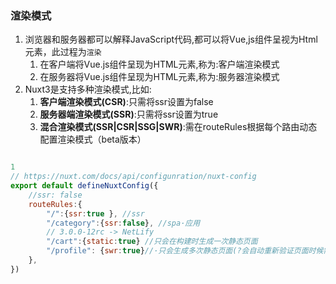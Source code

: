 ### 渲染模式

1. 浏览器和服务器都可以解释JavaScript代码,都可以将Vue,js组件呈视为Html元素，此过程为`渲染`
    1. 在客户端将Vue.js组件呈现为HTML元素,称为:客户端渲染模式
    2. 在服务器将Vue.js组件呈现为HTML元素,称为:服务器渲染模式
2. Nuxt3是支持多种渲染模式,比如:
    1. **客户端渲染模式(CSR)**:只需将ssr设置为false
    2. **服务器端渲染模式(SSR)**:只需将ssr设置为true
    3. **混合渲染模式(SSR|CSR|SSG|SWR)**:需在routeRules根据每个路由动态配置渲染模式（beta版本）
```js

1
// https://nuxt.com/docs/api/configunration/nuxt-config
export default defineNuxtConfig({
    //ssr: false
    routeRules:{
        "/":{ssr:true }, //ssr
        "/category":{ssr:false}, //spa·应用
        // 3.0.0-12rc -> NetLify
        "/cart":{static:true} //只会在构建时生成一次静态页面
        "/profile": {swr:true}//·只会生成多次静态页面(?会自动重新验证页面时候需要重新生成·)
    },
})


```
